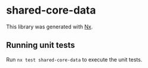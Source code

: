 # shared-core-data

This library was generated with [Nx](https://nx.dev).

## Running unit tests

Run `nx test shared-core-data` to execute the unit tests.
